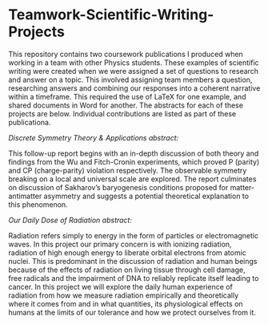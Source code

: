 # Teamwork-Scientific-Writing-Projects

This repository contains two coursework publications I produced when working in a team with other Physics students. These examples of scientific writing were created when we were assigned a set of questions to research and answer on a topic. This involved assigning team members a question, researching answers and combining our responses into a coherent narrative within a timeframe. This required the use of LaTeX for one example, and shared documents in Word for another. The abstracts for each of these projects are below. Individual contributions are listed as part of these publicationa.  

*Discrete Symmetry Theory & Applications abstract:*

This follow-up report begins with an in-depth discussion of both theory
and findings from the Wu and Fitch-Cronin experiments, which proved
P (parity) and CP (charge-parity) violation respectively. The observable
symmetry breaking on a local and universal scale are explored. The report
culminates on discussion of Sakharov’s baryogenesis conditions proposed
for matter-antimatter asymmetry and suggests a potential theoretical explanation to this phenomenon.

*Our Daily Dose of Radiation abstract:*

Radiation refers simply to energy in the form of particles or electromagnetic waves.
In this project our primary concern is with ionizing radiation, radiation of high
enough energy to liberate orbital electrons from atomic nuclei. This is predominant
in the discussion of radiation and human beings because of the effects of radiation
on living tissue through cell damage, free radicals and the impairment of DNA to
reliably replicate itself leading to cancer.
In this project we will explore the daily human experience of radiation from how we
measure radiation empirically and theoretically where it comes from and in what
quantities, its physiological effects on humans at the limits of our tolerance and how
we protect ourselves from it. 
